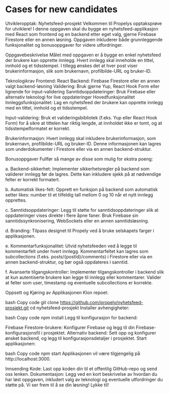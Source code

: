 # Cases for new candidates
Utvikleropptak: Nyhetsfeed-prosjekt
Velkommen til Propelys opptaksprøve for utviklere! I denne oppgaven skal du bygge en nyhetsfeed-applikasjon med React som frontend og en backend etter eget valg, gjerne Firebase Firestore eller en annen løsning. Oppgaven inkluderer både grunnleggende funksjonalitet og bonusoppgaver for videre utfordringer.

Oppgavebeskrivelse
Målet med oppgaven er å bygge en enkel nyhetsfeed der brukere kan opprette innlegg. Hvert innlegg skal inneholde en tittel, innhold og et tidsstempel. I tillegg ønskes det at hver post viser brukerinformasjon, slik som brukernavn, profilbilde-URL og bruker-ID.

Teknologikrav
Frontend: React
Backend: Firebase Firestore eller en annen valgt backend-løsning
Validering: Bruk gjerne Yup, React Hook Form eller lignende for input-validering
Sanntidsoppdateringer: Bruk Firebase eller alternativ teknologi for live oppdateringer
Hovedfunksjonalitet
Innleggsfunksjonalitet: Lag en nyhetsfeed der brukere kan opprette innlegg med en tittel, innhold og et tidsstempel.

Input-validering: Bruk et valideringsbibliotek (f.eks. Yup eller React Hook Form) for å sikre at tittelen har riktig lengde, at innholdet ikke er tomt, og at tidsstempelformatet er korrekt.

Brukerinformasjon: Hvert innlegg skal inkludere brukerinformasjon, som brukernavn, profilbilde-URL og bruker-ID. Denne informasjonen kan lagres som underdokumenter i Firestore eller via en annen backend-struktur.

Bonusoppgaver
Fullfør så mange av disse som mulig for ekstra poeng:

a. Backend-sikkerhet: Implementer sikkerhetsregler på backend som validerer innlegg før de lagres. Dette kan inkludere sjekk på at nødvendige felter er korrekt formatert.

b. Automatisk likes-felt: Opprett en funksjon på backend som automatisk setter likes: number til et tilfeldig tall mellom 0 og 10 når et nytt innlegg opprettes.

c. Sanntidsoppdateringer: Legg til støtte for sanntidsoppdateringer slik at oppdateringer vises direkte i flere åpne faner. Bruk Firebase sin sanntidssynkronisering, WebSockets eller en annen sanntidsløsning.

d. Branding: Tilpass designet til Propely ved å bruke selskapets farger i applikasjonen.

e. Kommentarfunksjonalitet: Utvid nyhetsfeeden ved å legge til kommentarfelt under hvert innlegg. Kommentarfeltet kan lagres som subcollections (f.eks. posts/{postId}/comments) i Firestore eller via en annen backend-struktur, og bør også oppdateres i sanntid.

f. Avanserte tilgangskontroller: Implementer tilgangskontroller i backend slik at kun autentiserte brukere kan legge til innlegg eller kommentarer. Valider at felter som user, timestamp og eventuelle subcollections er korrekte.

Oppsett og Kjøring av Applikasjonen
Klon repoet:

bash
Copy code
git clone https://github.com/propely/nyhetsfeed-prosjekt.git
cd nyhetsfeed-prosjekt
Installer avhengigheter:

bash
Copy code
npm install
Legg til konfigurasjon for backend:

Firebase Firestore-brukere: Konfigurer Firebase og legg til din Firebase-konfigurasjonsfil i prosjektet.
Alternativ backend: Sett opp og konfigurer ønsket backend, og legg til konfigurasjonsdetaljer i prosjektet.
Start applikasjonen:

bash
Copy code
npm start
Applikasjonen vil være tilgjengelig på http://localhost:3000.

Innsending
Kode: Last opp koden din til et offentlig GitHub-repo og send oss lenken.
Dokumentasjon: Legg ved en kort beskrivelse av hvordan du har løst oppgaven, inkludert valg av teknologi og eventuelle utfordringer du støtte på.
Vi ser frem til å se din løsning! Lykke til!
